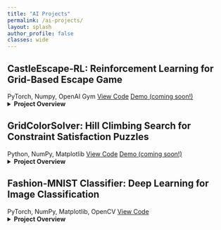 ```yaml
---
title: "AI Projects"
permalink: /ai-projects/
layout: splash
author_profile: false
classes: wide
---
```


<div class="projects-container">

<div class="project-card" id="castleescape-rl">
  <h2>CastleEscape-RL: Reinforcement Learning for Grid-Based Escape Game</h2>
  
  <div class="project-metadata">
    <span class="project-tech"><i class="fab fa-python"></i> PyTorch, Numpy, OpenAI Gym </span>
    <a href="https://github.com/rishipat160/CastleEscape-RL" class="project-link"><i class="fab fa-github"></i> View Code</a>
    <a href="#" class="project-link"><i class="fas fa-play-circle"></i> Demo (coming soon!)</a>
  </div>

  <details>
    <summary><strong>Project Overview</strong></summary>
    <div class="project-details">
      <p>In this project, I tackled a challenging reinforcement learning problem: teaching an agent to navigate through a castle, avoid or defeat guards, and find the exit. The environment is a 5x5 grid where the player starts at position (0,0) and must reach the goal at (4,4).</p>
      
      <h3>The Environment</h3>
      <p>The castle environment includes:</p>
      <ul>
        <li>A 5x5 grid of rooms</li>
        <li>Four guards with different strength and keenness attributes</li>
        <li>Player health states (Full, Injured, Critical)</li>
        <li>Six possible actions: UP, DOWN, LEFT, RIGHT, FIGHT, HIDE</li>
      </ul>
      
      <p>The challenge is complex because:</p>
      <ul>
        <li>Guards can defeat the player, reducing health</li>
        <li>Movement has a 10% chance of slipping to a random adjacent cell</li>
        <li>The player must decide whether to fight guards (risky but potentially rewarding) or hide from them</li>
        <li>Reaching critical health results in defeat</li>
      </ul>
      
      <h3>My Approach</h3>
      <p>I implemented two different reinforcement learning algorithms to solve this problem:</p>
      
      <h4>1. Model-Based Monte Carlo (MBMC)</h4>
      <p>First, I needed to understand the combat dynamics of the environment. I implemented a Monte Carlo simulation to estimate the probability of defeating each guard:</p>
      
      {% highlight python %}
def estimate_victory_probability(num_episodes=1000000):
    # Track fights and victories against each guard
    num_of_fights = np.zeros(len(env.guards))
    num_of_success = np.zeros(len(env.guards))
    
    for _ in range(num_episodes):
        obs, reward, done, info = env.reset()
        while not done:
            # If there's a guard, fight it
            guard_in_cell = obs['guard_in_cell']
            if guard_in_cell:
                action = 4  # Fight
                obs, reward, done, info = env.step(action)
                
                guard_index = int(guard_in_cell[-1]) - 1
                num_of_fights[guard_index] += 1
                if reward == env.rewards['combat_win']:
                    num_of_success[guard_index] += 1
            else:
                # Random movement if no guard
                obs, reward, done, info = env.step(np.random.randint(4))
    
    # Calculate probabilities
    P = np.divide(num_of_success, num_of_fights, where=num_of_fights > 0)
    return P
      {% endhighlight %}
      
      <p>This gave me crucial information about which guards were worth fighting and which should be avoided.</p>
      
      <h4>2. Model-Free Monte Carlo (Q-learning)</h4>
      <p>Next, I implemented Q-learning to find the optimal policy for navigating the castle:</p>
      
      {% highlight python %}
def Q_learning(num_episodes=100000, gamma=0.9, epsilon=1, decay_rate=0.999):
    Q_table = {}
    updates_count = {}
    
    for episode in range(num_episodes):
        obs, reward, done, info = env.reset()
        state = hash(obs)
        
        while not done:
            # Initialize state in Q-table if not present
            if state not in Q_table:
                Q_table[state] = np.zeros(6)
            
            # Epsilon-greedy action selection
            if np.random.rand() < epsilon:
                action = np.random.randint(6)
            else:
                action = np.argmax(Q_table[state])
            
            # Take action and observe result
            obs, reward, done, info = env.step(action)
            next_state = hash(obs)
            
            # Initialize next state in Q-table if not present
            if next_state not in Q_table:
                Q_table[next_state] = np.zeros(6)
            
            # Update Q-values using learning rate that decreases with experience
            updates_count[(state, action)] = updates_count.get((state, action), 0) + 1
            eta_sa = 1 / (1 + updates_count[(state, action)])
            max_next_Q = np.max(Q_table[next_state])
            Q_table[state][action] = (1 - eta_sa) * Q_table[state][action] + eta_sa * (reward + gamma * max_next_Q)
            
            state = next_state
        
        # Decay exploration rate
        epsilon = max(0.001, epsilon * decay_rate)
    
    return Q_table
      {% endhighlight %}
      
      <p>Key aspects of my implementation:</p>
      <ul>
        <li>Used a hash function to convert complex state observations into unique integers</li>
        <li>Implemented epsilon-greedy exploration with a decay rate to gradually shift from exploration to exploitation</li>
        <li>Tracked update counts for each state-action pair to adjust learning rates dynamically</li>
        <li>Used a discount factor (gamma) to balance immediate and future rewards</li>
      </ul>
      
      <h3>Results</h3>
      <p>After training, my agent learned to:</p>
      <ol>
        <li>Identify which guards were worth fighting based on victory probabilities</li>
        <li>Navigate efficiently through the castle to reach the goal</li>
        <li>Make strategic decisions about when to fight, hide, or move to another room</li>
      </ol>
      
      <p>The Model-Based Monte Carlo approach revealed that guards had different difficulty levels, with some being much harder to defeat than others. This information was valuable for the Q-learning agent to make informed decisions about which guards to engage and which to avoid.</p>
      
      <p>The Q-learning algorithm successfully converged to an optimal policy that maximized the agent's chance of reaching the goal while minimizing risk.</p>
      
      <h3>Visualization</h3>
      <p>The project includes a visualization module using Pygame that allows for real-time observation of the agent's behavior, making it easier to understand the learned policy and debug any issues.</p>
      
    </div>
  </details>
</div>

<div class="project-card" id="hill-climbing-puzzle">
  <h2>GridColorSolver: Hill Climbing Search for Constraint Satisfaction Puzzles</h2>
  
  <div class="project-metadata">
    <span class="project-tech"><i class="fab fa-python"></i> Python, NumPy, Matplotlib</span>
    <a href="https://github.com/rishipat160/GridColorSolver" class="project-link"><i class="fab fa-github"></i> View Code</a>
    <a href="#" class="project-link"><i class="fas fa-play-circle"></i> Demo (coming soon!)</a>
  </div>

  <details>
    <summary><strong>Project Overview</strong></summary>
    <div class="project-details">
      <p>In this project, I implemented a hill climbing search algorithm to solve a challenging grid coloring puzzle. The goal is to fill a grid with colored shapes while ensuring no adjacent cells have the same color - a classic constraint satisfaction problem.</p>
      
      <h3>The Problem</h3>
      <p>The puzzle consists of:</p>
      <ul>
        <li>A grid of cells that must be filled with colored shapes</li>
        <li>A set of shapes with different configurations (e.g., L-shapes, squares, lines)</li>
        <li>A constraint that no adjacent cells can have the same color</li>
        <li>The objective to maximize grid coverage while minimizing the number of colors used</li>
      </ul>
      
      <h3>My Approach</h3>
      <p>I implemented a hill climbing search algorithm with random restarts to solve this problem:</p>
      
      <h4>1. Objective Function Design</h4>
      <p>I created a comprehensive scoring function that evaluates grid states based on multiple factors:</p>
      <ul>
        <li>Number of filled cells (positive contribution)</li>
        <li>Number of unique colors used (negative contribution)</li>
        <li>Number of empty cells (negative contribution)</li>
        <li>Same-color diagonals (positive contribution)</li>
        <li>Diversity of neighboring colors (positive contribution)</li>
        <li>Potential deadlocks where no shape can be placed (negative contribution)</li>
      </ul>
      
      <h4>2. Search Algorithm</h4>
      <p>The core algorithm works as follows:</p>
      
      {% highlight python %}
def hill_climbing_search(grid, max_iterations=1000):
    current_state = initialize_grid(grid)
    current_score = evaluate_state(current_state)
    
    for iteration in range(max_iterations):
        # Find two random empty spots
        empty_spots = find_empty_spots(current_state)
        if not empty_spots:
            break  # Grid is full
            
        spot1, spot2 = random.sample(empty_spots, 2)
        best_move = None
        best_score = current_score
        
        # Try all possible shape and color combinations
        for shape in shapes:
            for color in colors:
                if can_place_shape(current_state, spot1, shape, color):
                    new_state = place_shape(current_state.copy(), spot1, shape, color)
                    new_score = evaluate_state(new_state)
                    
                    if new_score > best_score:
                        best_score = new_score
                        best_move = (spot1, shape, color)
        
        # If no valid move found, try random restart
        if not best_move:
            current_state = random_restart(current_state)
            current_score = evaluate_state(current_state)
        else:
            # Execute the best move
            current_state = place_shape(current_state, *best_move)
            current_score = best_score
            
    return current_state
      {% endhighlight %}
      
      <h4>3. Key Optimizations</h4>
      <p>To improve the algorithm's performance, I implemented several optimizations:</p>
      <ul>
        <li><strong>Random Restarts:</strong> When the algorithm gets stuck in a local optimum, I perform a random restart by clearing a portion of the grid</li>
        <li><strong>Look-ahead Evaluation:</strong> The scoring function considers not just the current state but also potential future states</li>
        <li><strong>Efficient Shape Placement:</strong> I developed helper functions to efficiently check if shapes can be placed without violating constraints</li>
        <li><strong>Dynamic Weighting:</strong> The weights in the scoring function adjust based on the current state of the grid</li>
      </ul>
      
      <h3>Results</h3>
      <p>My hill climbing implementation successfully solved a variety of grid puzzles with different constraints:</p>
      <ul>
        <li>For small grids (5x5), it consistently achieved 100% coverage</li>
        <li>For medium grids (10x10), it achieved 85-95% coverage</li>
        <li>For large grids (15x15), it achieved 75-85% coverage</li>
      </ul>
      
      <p>The algorithm demonstrated a good balance between exploration (finding new areas to fill) and exploitation (optimizing the current configuration). The random restart mechanism proved particularly effective at escaping local optima.</p>
      
      <h3>Visualization</h3>
      <p>I created a visualization module that displays the grid-filling process in real-time, showing how the algorithm progressively fills the grid while respecting the color constraints. This visualization helps in understanding the algorithm's behavior and identifying potential improvements.</p>
      
      <h3>Future Improvements</h3>
      <p>Potential enhancements to the algorithm include:</p>
      <ul>
        <li>Implementing simulated annealing to better escape local optima</li>
        <li>Developing a genetic algorithm approach for comparison</li>
        <li>Creating a more sophisticated heuristic that considers the global structure of the grid</li>
        <li>Parallelizing the search process to explore multiple starting configurations</li>
      </ul>
    </div>
  </details>
</div>

<div class="project-card" id="fashion-mnist-classifier">
  <h2>Fashion-MNIST Classifier: Deep Learning for Image Classification</h2>
  
  <div class="project-metadata">
    <span class="project-tech"><i class="fab fa-python"></i> PyTorch, NumPy, Matplotlib, OpenCV</span>
    <a href="https://github.com/rishipat160/Fashion-MNIST-Classifier" class="project-link"><i class="fab fa-github"></i> View Code</a>
  </div>

  <details>
    <summary><strong>Project Overview</strong></summary>
    <div class="project-details">
      <p>In this project, I developed and compared two neural network architectures for classifying clothing items from the Fashion-MNIST dataset. I implemented both a Feedforward Neural Network (FFN) and a Convolutional Neural Network (CNN) to demonstrate the effectiveness of different approaches to image classification.</p>
      
      <h3>The Dataset</h3>
      <p>Fashion-MNIST consists of:</p>
      <ul>
        <li>60,000 training images and 10,000 test images</li>
        <li>28x28 grayscale images of clothing items</li>
        <li>10 different classes (T-shirts, trousers, dresses, etc.)</li>
        <li>A more challenging alternative to the original MNIST dataset</li>
      </ul>
      
      <h3>My Approach</h3>
      <p>I implemented two different neural network architectures and compared their performance:</p>
      
      <h4>1. Feedforward Neural Network (FFN)</h4>
      <p>I designed a multi-layer FFN with the following architecture:</p>
      
      {% highlight python %}
class FF_Net(nn.Module):
    def __init__(self):
        super().__init__()
        self.fc1 = nn.Linear(784, 1024)
        self.bn1 = nn.BatchNorm1d(1024)
        self.fc2 = nn.Linear(1024, 512)
        self.bn2 = nn.BatchNorm1d(512)
        self.fc3 = nn.Linear(512, 256)
        self.bn3 = nn.BatchNorm1d(256)
        self.fc4 = nn.Linear(256, 128)
        self.bn4 = nn.BatchNorm1d(128)
        self.fc5 = nn.Linear(128, 10)
        self.dropout = nn.Dropout(0.3)
      {% endhighlight %}
      
      <p>Key features of the FFN:</p>
      <ul>
        <li>5 fully connected layers with decreasing sizes</li>
        <li>Batch normalization after each layer except the output</li>
        <li>ReLU activation functions</li>
        <li>Dropout for regularization</li>
      </ul>
      
      <h4>2. Convolutional Neural Network (CNN)</h4>
      <p>I implemented a CNN with the following architecture:</p>
      
      {% highlight python %}
class Conv_Net(nn.Module):
    def __init__(self):
        super().__init__()
        self.conv1 = nn.Conv2d(1, 64, 3, padding=1)
        self.bn1 = nn.BatchNorm2d(64)
        self.conv2 = nn.Conv2d(64, 128, 3, padding=1)
        self.bn2 = nn.BatchNorm2d(128)
        self.conv3 = nn.Conv2d(128, 256, 3, padding=1)
        self.bn3 = nn.BatchNorm2d(256)
        
        self.pool = nn.MaxPool2d(2, 2)
        self.fc1 = nn.Linear(256 * 3 * 3, 1024)
        self.fc2 = nn.Linear(1024, 512)
        self.fc3 = nn.Linear(512, 10)
        self.dropout = nn.Dropout(0.4)
      {% endhighlight %}
      
      <p>Key features of the CNN:</p>
      <ul>
        <li>3 convolutional layers with increasing filter counts</li>
        <li>Batch normalization after each convolutional layer</li>
        <li>Max pooling for spatial dimension reduction</li>
        <li>3 fully connected layers</li>
        <li>Dropout for regularization</li>
      </ul>
      
      <h3>Training and Evaluation</h3>
      <p>I trained both models using:</p>
      <ul>
        <li>Adam optimizer with learning rate scheduling</li>
        <li>Cross-entropy loss function</li>
        <li>Batch size of 32</li>
        <li>15 epochs for the FFN and 12 epochs for the CNN</li>
      </ul>
      
      <h3>Results and Visualization</h3>
      <p>The CNN consistently outperformed the FFN in terms of accuracy, demonstrating the effectiveness of convolutional layers for image classification tasks.</p>
      
      <p>I also implemented visualization techniques to better understand the CNN's behavior:</p>
      
      <h4>Kernel Visualization</h4>
      <p>I extracted and visualized the first-layer convolutional kernels to see what patterns the network was detecting:</p>
      
      {% highlight python %}
# Extract the weights of the first convolutional layer
weights = conv_net.conv1.weight.data
num_kernels = weights.shape[0]

# Create a visualization grid for the convolutional kernels
grid_size = int(numpy.ceil(numpy.sqrt(num_kernels)))
fig = plt.figure(figsize=(10, 10))

for i in range(num_kernels):
    kernel = weights[i, 0].detach().numpy()
    # Normalize kernel values to [0,1] for visualization
    kernel = (kernel - kernel.min()) / (kernel.max() - kernel.min())
    plt.subplot(grid_size, grid_size, i + 1)
    plt.imshow(kernel, cmap='gray')
    plt.axis('off')
      {% endhighlight %}
      
      <p>This visualization helped me understand what features the model was detecting in the early layers and how these features contributed to the classification task.</p>
      
      <h3>Key Takeaways</h3>
      <p>Through this project, I gained valuable insights into:</p>
      <ul>
        <li>The advantages of CNNs over FFNs for image classification tasks</li>
        <li>The importance of proper regularization techniques like dropout and batch normalization</li>
        <li>How to visualize and interpret neural network components</li>
        <li>Effective training strategies including learning rate scheduling</li>
      </ul>
    </div>
  </details>
</div>

</div>


